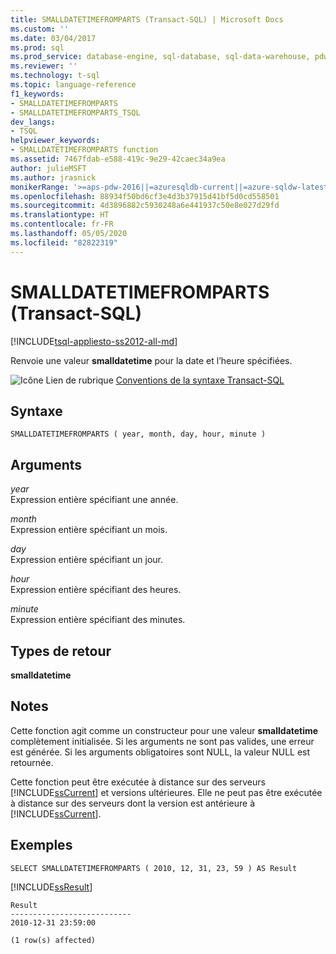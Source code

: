 ```yaml
---
title: SMALLDATETIMEFROMPARTS (Transact-SQL) | Microsoft Docs
ms.custom: ''
ms.date: 03/04/2017
ms.prod: sql
ms.prod_service: database-engine, sql-database, sql-data-warehouse, pdw
ms.reviewer: ''
ms.technology: t-sql
ms.topic: language-reference
f1_keywords:
- SMALLDATETIMEFROMPARTS
- SMALLDATETIMEFROMPARTS_TSQL
dev_langs:
- TSQL
helpviewer_keywords:
- SMALLDATETIMEFROMPARTS function
ms.assetid: 7467fdab-e588-419c-9e29-42caec34a9ea
author: julieMSFT
ms.author: jrasnick
monikerRange: '>=aps-pdw-2016||=azuresqldb-current||=azure-sqldw-latest||>=sql-server-2016||=sqlallproducts-allversions||>=sql-server-linux-2017||=azuresqldb-mi-current'
ms.openlocfilehash: 88934f50bd6cf3e4d3b37915d41bf5d0cd558501
ms.sourcegitcommit: 4d3896882c5930248a6e441937c50e8e027d29fd
ms.translationtype: HT
ms.contentlocale: fr-FR
ms.lasthandoff: 05/05/2020
ms.locfileid: "82822319"
---
```

# <a name="smalldatetimefromparts-transact-sql"></a>SMALLDATETIMEFROMPARTS (Transact-SQL)
[!INCLUDE[tsql-appliesto-ss2012-all-md](../../includes/tsql-appliesto-ss2012-all-md.md)]

  Renvoie une valeur **smalldatetime** pour la date et l’heure spécifiées.  
  
 ![Icône Lien de rubrique](../../database-engine/configure-windows/media/topic-link.gif "Icône du lien de rubrique") [Conventions de la syntaxe Transact-SQL](../../t-sql/language-elements/transact-sql-syntax-conventions-transact-sql.md)  
  
## <a name="syntax"></a>Syntaxe  
  
```  
SMALLDATETIMEFROMPARTS ( year, month, day, hour, minute )  
```  
  
## <a name="arguments"></a>Arguments  
 *year*  
 Expression entière spécifiant une année.  
  
 *month*  
 Expression entière spécifiant un mois.  
  
 *day*  
 Expression entière spécifiant un jour.  
  
 *hour*  
 Expression entière spécifiant des heures.  
  
 *minute*  
 Expression entière spécifiant des minutes.  
  
## <a name="return-types"></a>Types de retour  
 **smalldatetime**  
  
## <a name="remarks"></a>Notes  
 Cette fonction agit comme un constructeur pour une valeur **smalldatetime** complètement initialisée. Si les arguments ne sont pas valides, une erreur est générée. Si les arguments obligatoires sont NULL, la valeur NULL est retournée.  
  
 Cette fonction peut être exécutée à distance sur des serveurs [!INCLUDE[ssCurrent](../../includes/sscurrent-md.md)] et versions ultérieures. Elle ne peut pas être exécutée à distance sur des serveurs dont la version est antérieure à [!INCLUDE[ssCurrent](../../includes/sscurrent-md.md)].  
  
## <a name="examples"></a>Exemples  
  
```  
SELECT SMALLDATETIMEFROMPARTS ( 2010, 12, 31, 23, 59 ) AS Result  
```  
  
 [!INCLUDE[ssResult](../../includes/ssresult-md.md)]  
  
```  
Result  
---------------------------  
2010-12-31 23:59:00  
  
(1 row(s) affected)  
```  
  

